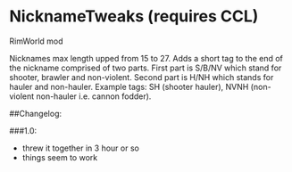 # NicknameTweaks (requires CCL)
RimWorld mod

Nicknames max length upped from 15 to 27. Adds a short tag to the end of the nickname comprised of two parts. First part is S/B/NV which stand for shooter, brawler and non-violent. Second part is H/NH which stands for hauler and non-hauler. Example tags: SH (shooter hauler), NVNH (non-violent non-hauler i.e. cannon fodder).

##Changelog:

###1.0:
* threw it together in 3 hour or so
* things seem to work
